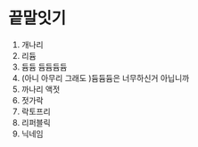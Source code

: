# 끝말잇기

1. 개나리
2. 리듐
3. 듐듐 듐듐듐듐
4. (아니 아무리 그래도 )듐듐듐은 너무하신거 아닙니까
4. 까나리 액젓
4. 젓가락
4. 락토프리
4. 리퍼블릭
4. 닉네임